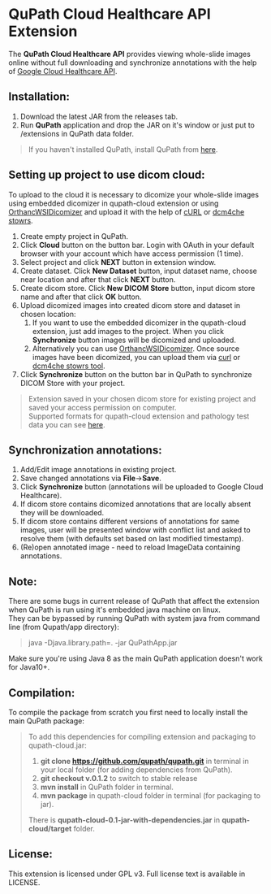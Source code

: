 # QuPath Cloud Healthcare API Extension

The **QuPath Cloud Healthcare API** provides viewing whole-slide images online without full downloading and synchronize annotations with the help of [Google Cloud Healthcare API](https://cloud.google.com/healthcare/).

## Installation:
1) Download the latest JAR from the releases tab.
2) Run **QuPath** application and drop the JAR on it's window or just put to /extensions in QuPath data folder.

>If you haven't installed QuPath, install QuPath from [here](https://github.com/qupath/qupath/releases/tag/v0.1.2). 

## Setting up project to use dicom cloud:
To upload to the cloud it is necessary to dicomize your whole-slide images using embedded dicomizer in qupath-cloud extension or 
using [OrthancWSIDicomizer](https://www.orthanc-server.com/browse.php?path=/whole-slide-imaging) and upload it with the help of [cURL](https://curl.haxx.se/)  or [dcm4che stowrs](https://sourceforge.net/projects/dcm4che/).

1) Create empty project in QuPath.
2) Click **Cloud** button on the button bar. Login with OAuth in your default browser with your account which have access permission (1 time).
3) Select project and click **NEXT** button in extension window.
4) Create dataset. Click **New Dataset** button, input dataset name, choose near location and after that click **NEXT** button.
5) Create dicom store. Click **New DICOM Store** button, input dicom store name and after that click **OK** button.
6) Upload dicomized images into created dicom store and dataset in chosen location:
   1) If you want to use the embedded dicomizer in the qupath-cloud extension, just add images to the project. When you click **Synchronize** button images will be dicomized and uploaded.
   2) Alternatively you can use [OrthancWSIDicomizer](http://book.orthanc-server.com/plugins/wsi.html). 
   Once source images have been dicomized, you can upload them via [curl](https://cloud.google.com/healthcare/docs/how-tos/dicom-import-export) or [dcm4che stowrs tool](https://github.com/dcm4che/dcm4che/tree/master/dcm4che-tool/dcm4che-tool-stowrs).
7) Click **Synchronize** button on the button bar in QuPath to synchronize DICOM Store with your project.
>Extension saved in your chosen dicom store for existing project and saved your access permission on computer.   
>Supported formats for qupath-cloud extension and pathology test data you can see [here](https://openslide.org/).

## Synchronization annotations:
1) Add/Edit image annotations in existing project.
2) Save changed annotations via **File**->**Save**.
3) Click **Synchronize** button (annotations will be uploaded to Google Cloud Healthcare).
4) If dicom store contains dicomized annotations that are locally absent they will be downloaded.
5) If dicom store contains different versions of annotations for same images, user will be presented window with conflict list and asked to resolve them (with defaults set based on last modified timestamp).
6) (Re)open annotated image - need to reload ImageData containing annotations.

## Note:
There are some bugs in current release of QuPath that affect the extension when QuPath is run using it's embedded java machine on linux.  
They can be bypassed by running QuPath with system java from command line (from Qupath/app directory):  
>java -Djava.library.path=. -jar QuPathApp.jar

Make sure you're using Java 8 as the main QuPath application doesn't work for
Java10+. 

## Compilation:

To compile the package from scratch you first need to locally install the main
QuPath package:
> 
>To add this dependencies for compiling extension and packaging to qupath-cloud.jar:
>1) **git clone https://github.com/qupath/qupath.git** in terminal in your local folder (for adding dependencies from QuPath).
>2) **git checkout v.0.1.2** to switch to stable release
>3) **mvn install** in QuPath folder in terminal.
>4) **mvn package** in qupath-cloud folder in terminal (for packaging to jar).  
>
>There is **qupath-cloud-0.1-jar-with-dependencies.jar** in **qupath-cloud/target** folder.

## License:

This extension is licensed under GPL v3. Full license text is available in LICENSE.
